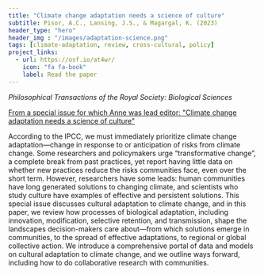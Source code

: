 ```yaml
---
title: "Climate change adaptation needs a science of culture"
subtitle: Pisor, A.C., Lansing, J.S., & Magargal, K. (2023)
header_type: "hero"
header_img : "/images/adaptation-science.png"
tags: [climate-adaptation, review, cross-cultural, policy]
project_links:
  - url: https://osf.io/at4wr/
    icon: "fa fa-book"
    label: Read the paper
---
```

*Philosophical Transactions of the Royal Society: Biological Sciences*

<i class="fa-solid fa-book"></i><a href="https://royalsocietypublishing.org/toc/rstb/2023/378/1889" class="btn">From a special issue for which Anne was lead editor: "Climate change adaptation needs a science of culture"</a>

According to the IPCC, we must immediately prioritize climate change adaptation—change in response to or anticipation of risks from climate change. Some researchers and policymakers urge “transformative change”, a complete break from past practices, yet report having little data on whether new practices reduce the risks communities face, even over the short term. However, researchers have some leads: human communities have long generated solutions to changing climate, and scientists who study culture have examples of effective and persistent solutions. This special issue discusses cultural adaptation to climate change, and in this paper, we review how processes of biological adaptation, including innovation, modification, selective retention, and transmission, shape the landscapes decision-makers care about—from which solutions emerge in communities, to the spread of effective adaptations, to regional or global collective action. We introduce a comprehensive portal of data and models on cultural adaptation to climate change, and we outline ways forward, including how to do collaborative research with communities.

